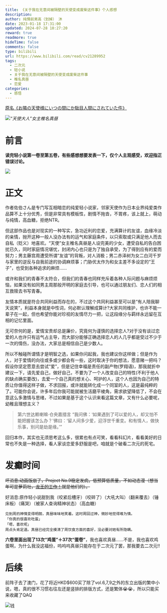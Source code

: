 ```yaml
---
title: 《关于我在无意间被隔壁的天使变成废柴这件事》个人感想
description: 
author: 纯情前男高（划掉） 沐
date: 2023-01-18 17:31:00
updated: 2024-07-28 10:27:20
reward: true
readmore: true
hideTime: false
comments: false
type: bilibili 
url: https://www.bilibili.com/read/cv21289952
tags:
  - 二次元
  - 轻小说
  - 关于我在无意间被隔壁的天使变成废柴这件事
  - 椎名真昼
  - 恋爱
categories:
  - 感悟
---
```

[原名《お隣の天使様にいつの間にか駄目人間にされていた件》](https://zh.moegirl.org.cn/关于我在无意间被隔壁的天使变成废柴这件事)



![](https://cloudflare-imgbed-telegraph.pages.dev/file/b1d006176a6325921aa66.jpg)_“天使大人”女主椎名真昼_

<!-- more -->

# 前言

**读完轻小说第一卷至第五卷，有些感想想要发表一下，仅个人主观感受，欢迎指正错误讨论。**

![](https://cloudflare-imgbed-telegraph.pages.dev/file/e23cfd333924411416b4d.jpg)




# 正文

作者佐伯さん是专门写互相暗恋的纯爱轻小说家，邻家天使作为日本业界纯爱类作品算不上十分优秀，但是非常具有模板性，剧情不拖沓，不胃疼，该上就上，萌动与纯情，高血糖，拒绝NTR。


但这部作品也是对现实的一种写实，急功近利的恋爱，充满算计的友谊，血缘冷淡的亲情，抛开这种一般人没办法有的运气和家庭条件，以只索取或只满足他人而去自私（贬义）地喜欢。“天使”女主椎名真昼是人设完美的少女，遭受自私的告白困扰已久，同时家庭情况堪忧，封闭内心也只是为了独自承受，为了得到应有的爱而努力；男主藤宫周遭受所谓“友谊”的背叛，对人消极；男二赤泽树为女二白河千岁与家里的逆反与自我前途的协调麻烦事；门胁优太作为和女主差不多设定的“王子”，也受到各种追求的麻烦……

或许和我们的青春不太符合，但我们的青春也同样充斥着各种人际问题与麻烦烦恼，如果没有如同男主周那般开明的家庭去引导，也可以通过朋友们、恋人们的相互救赎去书写青春。

友情本质就是符合共同利益而存在的，不过这个共同利益甚至可以是“有人陪我聊天说笑”，利益本身就是中性词，何必默认理解成算计?大家共同维护，也许不能一辈子在一起，但也希望你能对珍视的友情尽力一把，让这段缘分与羁绊永远留在互相的记忆里面。

无可奈何的是，爱情宝贵却总是廉价，究竟何为谨慎的选择恋人?对于没有谈过恋爱的人也许只有运气占主导，而大部分能够正确选择恋人的人几乎都是受过不少于一次的情伤，没办法，大家总是相信自己是少数人。

所以不触碰所谓情才是明智之选，如果你问起我，我也建议你这样做；但是作为人，对于爱情的向往或多或少都会有一些，这时取决于你的想法，愿意赌一把吗？假设你坚定愿意去尝试“爱”，但是记住幸福是责任的副产物(罗翔语)，那我就折中建议一下，请先爱自己，做好自己，不要为了一个人改变自己的特性(不利于他人的缺点确实要改)，去爱一个自己真的想关心、呵护的人，这个人也因为自己的特质让你值得这样子做，不求回报，或许就能转化成一个同室的人，这是最纯粹的了。可能你会说，许多年后你我可能就被生活磨平棱角，需求欲望降低了，不会在意这么多激情与思绪，不过如果是基于这个认识来看这篇文章，又有什么必要呢，幼稚且理想主义？


>第六世达赖喇嘛·仓央嘉措言
>“我问佛：‘如果遇到了可以爱的人，却又怕不能把握该怎么办？’佛曰：‘留人间多少爱，迎浮世千重变。和有情人，做快乐事，别问是劫是缘。’”


回归本作，其实也无须思考这么多，很累也有点可笑，看看科幻片，看看美好的日常也不失是一种选择，看人家谈恋爱多舒服是吧，咱就是个破看二次元的死宅。


# 发癫时间

~~坏消息:动画版崩了，Project No.9稳定发病，低预算低质量，不如动态漫（想当年可是萝莉社，[龙王的工作！](https://zh.moegirl.org.cn/龙王的工作！)就是他们的）。~~

  
好消息:原作轻小说甜到我（咬紧后槽牙）（咬碎了）（大吼大叫）（翻来覆去）（锤床板）（痛哭）（被家人查询精神状态）（高血糖）


```
见到周的神情变得明朗，真昼味味地笑着。这时周回过神，微妙地觉得难为情。
「你真的很喜欢吃蛋」
「嗯，喜欢呢」
周点头肯定道。真昼已经完全摸清了周饮食方面的喜好，没必要对她有所隐瞒。
```


**六卷里面出现了13次“鸡蛋”＋37次“蛋卷”**，我也喜欢真昼……不是，我也喜欢鸡蛋啊，为什么我没这福份，呜呜呜真昼只能存在于二次元了罢，那我要去二次元!!



# 后续

前阵子去了澳门，花了将近HKD$600买了除了vol.6,7,9之外的东立出版的繁中小说，嗯，真的很不习惯右往左还是竖排的排版方式，还是繁体😭😭，所以只能买来收藏了QAQ

![钱](https://cloudflare-imgbed-telegraph.pages.dev/file/3d22036b3ef650a1a4281.jpg)
